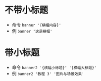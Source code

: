 # 不带小标题

- 命令 `banner '{横幅内容}'`
- 例 `banner '这是横幅'`

# 带小标题

- 命令 `banner2 '{横幅小标题}' '{横幅大标题}'`
- 例 `banner2 '教程 3' '图片与场景效果'`